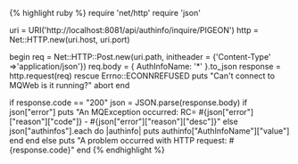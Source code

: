 {% highlight ruby %}
require 'net/http'
require 'json'

uri = URI('http://localhost:8081/api/authinfo/inquire/PIGEON')
http = Net::HTTP.new(uri.host, uri.port)

begin
	req = Net::HTTP::Post.new(uri.path, initheader = {'Content-Type' =>'application/json'})
	req.body = { AuthInfoName: '*' }.to_json
	response = http.request(req)
rescue Errno::ECONNREFUSED
	puts "Can't connect to MQWeb is it running?"
	abort
end

if response.code == "200"
	json = JSON.parse(response.body)
	if json["error"]
		puts "An MQException occurred: RC= #{json["error"]["reason"]["code"]} - #{json["error"]["reason"]["desc"]}"
	else
		json["authinfos"].each do |authinfo|
			puts authinfo["AuthInfoName"]["value"]
		end
	end
else
	puts "A problem occurred with HTTP request: #{response.code}"
end
{% endhighlight %}
